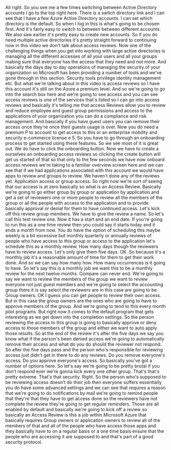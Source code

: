 All right.
So you see me a few times switching between Active Directory accounts I go to the top right here.
There is a switch directory link and I can see that I have a few Azure Active Directory accounts.
I can set which directory is the default.
So when I log in this is what's going to be chosen first.
And it's fairly easy to switch to between between different accounts.
We also saw earlier it's pretty easy to create new accounts.
So if you do need multiple active directories it's pretty straight forward to continuing now in this
video we don't talk about access reviews.
Now one of the challenging things when you get into working with large active directories is managing
all the different accesses of all your users and all your groups making sure that everyone has the access
that they need and not more.
And basically the days day to day operations of managing the security of your organization so Microsoft
has been providing a number of tools and we've gone through in this section.
Security tools privilege identity management etc. But what we're talking about in this video is access
reviews so I have this account it's still on the Azure a premium level.
And so we're going to go into the search box here and we're going to see access and you can see access
reviews is one of the services that's listed
so I can go into access reviews and basically it's telling me that access Reviews allow you to review
and reduce employee and guest group permissions and access to the applications of your organization
you can do a compliance and risk management.
And basically if you have guest users you can remove their access once they're once their guests usage
is over.
Now you do need a premium P to account to get access to this or an enterprise mobility and security
e-commerce license e 5.
So you have to go through an onboarding process to get started using these features.
So we see most of it is great out.
We do have to click the onboarding button.
Now we have to create a ourselves an onboarding access reviews so clicking the create button will get
us started of that so that only to the few seconds we have now onboard access reviews we're taking to
a familiar overview screen here and we can see that if we had applications associated with this account
we would have apps to review and groups to review.
We haven't done any of the reviews yet.
Application access or group access.
So right now we're sort of seeing that our access is at zero basically
so what is an Access Review.
Basically we're going to go either group by group or application by application and get a set of reviewers
one or more people to review all the members of the group or all the people with access to the application
and to provide basically approval or denial for them to have continued access.
Let's kick off this review group members.
We have to give the review a name.
So let's call this test review one.
Now it has a start and an end date.
If you're going to run this as a one time review then you could say it starts today and it ends a month
from now.
You do have the option of scheduling this maybe weekly is a bit excessive but monthly quarterly or annually
reviews of people who have access to this group or access to the application let's schedule this as
a monthly review.
How many days though the reviewers have to review access.
Let's only give them five days.
OK.
So because it's a monthly job it's a reasonable amount of time for them to get their work done.
And so we can say how many how.
How many occurrences is it going to have.
So let's say this is a monthly job we want this to be a monthly review for the next twelve months.
Compare can never end.
We're going to say we want to review the members of the group we want to review everyone not just guest
members and we're going to select the accounting group there it is say select the reviewers are in this
case are going to be Group owners.
OK I guess you can get people to review their own access.
But in this case the group owners are the ones who are going to have to approve members of the group.
And we're going to tend to this every month pilot programs.
But right now it comes to the default program that gets interesting as we get down into the completion
settings.
So the person reviewing the access to this group is going to basically approve or deny access to those
members of the group and either we want to auto apply those results.
So at the end of the review it's after the five days we say you know what if the person's been denied
access we're going to automatically remove their access and what do you do should the reviewer not respond.
So after the five days pass and the person who's responsible for reviewing access just didn't get in
there to do any reviews.
Do you remove everyone's access.
Do you approve everyone's access.
So basically you've got a number of options here.
So let's say we're going to be pretty brutal if you don't respond ever we're gonna kick every one other
group.
That's that's pretty extreme.
That's that security.
Right.
So the person who's supposed to be reviewing access doesn't do their job then everyone suffers essentially
you do have some advanced settings and we can see that requires a reason that we're going to do notifications
by mail we're going to remind people that they're that they have to get access done so the reviewers
have not complete the review they're going to get regular reminders.
Those are all enabled by default and basically we're going to kick off a review so basically an Access
Review is this a job within Microsoft Azure that basically requires Group owners or application owners
to review all of the members of that and all of the people who have access those apps and they basically
have to on a regular basis or a one time basis ensure that the people who are accessing it are supposed
to and that's part of a good security protocol.
